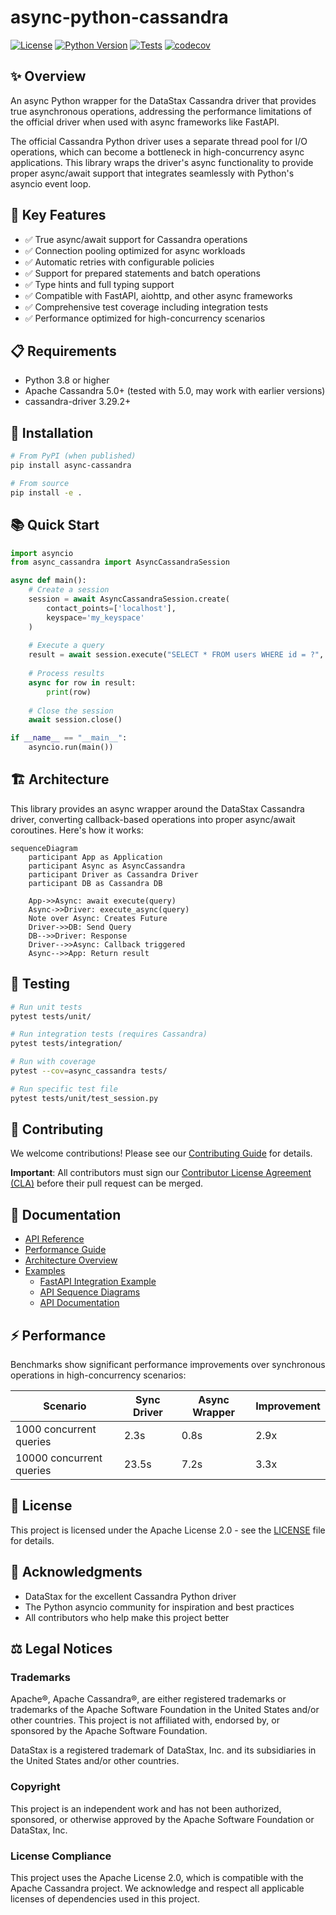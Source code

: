 # async-python-cassandra

[![License](https://img.shields.io/badge/License-Apache%202.0-blue.svg)](https://opensource.org/licenses/Apache-2.0)
[![Python Version](https://img.shields.io/badge/python-3.8%2B-blue)](https://www.python.org/downloads/)
[![Tests](https://github.com/yourusername/async-python-cassandra/actions/workflows/tests.yml/badge.svg)](https://github.com/yourusername/async-python-cassandra/actions/workflows/tests.yml)
[![codecov](https://codecov.io/gh/yourusername/async-python-cassandra/branch/main/graph/badge.svg)](https://codecov.io/gh/yourusername/async-python-cassandra)

## ✨ Overview

An async Python wrapper for the DataStax Cassandra driver that provides true asynchronous operations, addressing the performance limitations of the official driver when used with async frameworks like FastAPI.

The official Cassandra Python driver uses a separate thread pool for I/O operations, which can become a bottleneck in high-concurrency async applications. This library wraps the driver's async functionality to provide proper async/await support that integrates seamlessly with Python's asyncio event loop.

## 🚀 Key Features

- ✅ True async/await support for Cassandra operations
- ✅ Connection pooling optimized for async workloads
- ✅ Automatic retries with configurable policies
- ✅ Support for prepared statements and batch operations
- ✅ Type hints and full typing support
- ✅ Compatible with FastAPI, aiohttp, and other async frameworks
- ✅ Comprehensive test coverage including integration tests
- ✅ Performance optimized for high-concurrency scenarios

## 📋 Requirements

- Python 3.8 or higher
- Apache Cassandra 5.0+ (tested with 5.0, may work with earlier versions)
- cassandra-driver 3.29.2+

## 🔧 Installation

```bash
# From PyPI (when published)
pip install async-cassandra

# From source
pip install -e .
```

## 📚 Quick Start

```python
import asyncio
from async_cassandra import AsyncCassandraSession

async def main():
    # Create a session
    session = await AsyncCassandraSession.create(
        contact_points=['localhost'],
        keyspace='my_keyspace'
    )
    
    # Execute a query
    result = await session.execute("SELECT * FROM users WHERE id = ?", [user_id])
    
    # Process results
    async for row in result:
        print(row)
    
    # Close the session
    await session.close()

if __name__ == "__main__":
    asyncio.run(main())
```

## 🏗️ Architecture

This library provides an async wrapper around the DataStax Cassandra driver, converting callback-based operations into proper async/await coroutines. Here's how it works:

```mermaid
sequenceDiagram
    participant App as Application
    participant Async as AsyncCassandra
    participant Driver as Cassandra Driver
    participant DB as Cassandra DB
    
    App->>Async: await execute(query)
    Async->>Driver: execute_async(query)
    Note over Async: Creates Future
    Driver->>DB: Send Query
    DB-->>Driver: Response
    Driver-->>Async: Callback triggered
    Async-->>App: Return result
```

## 🧪 Testing

```bash
# Run unit tests
pytest tests/unit/

# Run integration tests (requires Cassandra)
pytest tests/integration/

# Run with coverage
pytest --cov=async_cassandra tests/

# Run specific test file
pytest tests/unit/test_session.py
```

## 🤝 Contributing

We welcome contributions! Please see our [Contributing Guide](CONTRIBUTING.md) for details.

**Important**: All contributors must sign our [Contributor License Agreement (CLA)](CLA.md) before their pull request can be merged.

## 📖 Documentation

- [API Reference](docs/api.md)
- [Performance Guide](docs/performance.md)
- [Architecture Overview](docs/architecture.md)
- [Examples](examples/)
  - [FastAPI Integration Example](examples/fastapi_app/README.md)
  - [API Sequence Diagrams](examples/fastapi_app/SEQUENCE_DIAGRAMS.md)
  - [API Documentation](examples/fastapi_app/API_DOCUMENTATION.md)

## ⚡ Performance

Benchmarks show significant performance improvements over synchronous operations in high-concurrency scenarios:

| Scenario | Sync Driver | Async Wrapper | Improvement |
|----------|-------------|---------------|--------------|
| 1000 concurrent queries | 2.3s | 0.8s | 2.9x |
| 10000 concurrent queries | 23.5s | 7.2s | 3.3x |

## 📝 License

This project is licensed under the Apache License 2.0 - see the [LICENSE](LICENSE) file for details.

## 🙏 Acknowledgments

- DataStax for the excellent Cassandra Python driver
- The Python asyncio community for inspiration and best practices
- All contributors who help make this project better

## ⚖️ Legal Notices

### Trademarks

Apache®, Apache Cassandra®, are either registered trademarks or trademarks of the Apache Software Foundation in the United States and/or other countries. This project is not affiliated with, endorsed by, or sponsored by the Apache Software Foundation.

DataStax is a registered trademark of DataStax, Inc. and its subsidiaries in the United States and/or other countries.

### Copyright

This project is an independent work and has not been authorized, sponsored, or otherwise approved by the Apache Software Foundation or DataStax, Inc.

### License Compliance

This project uses the Apache License 2.0, which is compatible with the Apache Cassandra project. We acknowledge and respect all applicable licenses of dependencies used in this project.
